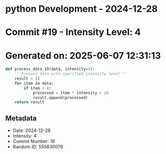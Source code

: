 ﻿# python Development - 2024-12-28
# Commit #19 - Intensity Level: 4
# Generated on: 2025-06-07 12:31:13
```python
def process_data_19(data, intensity=4):
    '''Process data with specified intensity level'''
    result = []
    for item in data:
        if item > 0:
            processed = item * intensity + 20
            result.append(processed)
    return result
```
## Metadata
- Date: 2024-12-28
- Intensity: 4
- Commit Number: 19
- Random ID: 555830076
